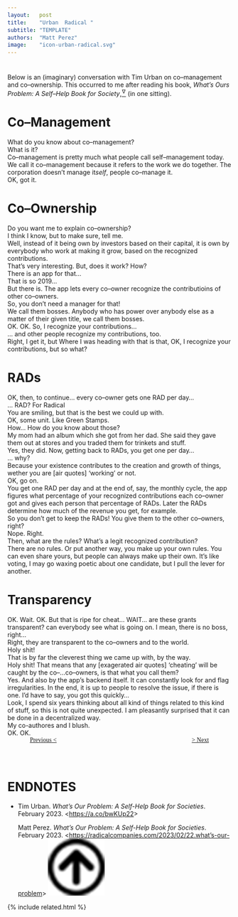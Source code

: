 ```yaml
---
layout:   post
title:    "Urban  Radical "
subtitle: "TEMPLATE"
authors:  "Matt Perez"
image:    "icon-urban-radical.svg"
---
```


<div style="display:none;">
 <p>An (imaginary) conversation with Tim Urban on co&ndash;management and co&ndash;ownership.</p>
</div>

<h1></h1>
 <p>Below is an (imaginary) conversation with Tim Urban on co&ndash;management and co&ndash;ownership. This occurred to me after reading his book, <em>What&rsquo;s Ours Problem: A Self&ndash;Help Book for Society</em>,<a href="#en01"><sup id="bm01">&hairsp;&nabla;&hairsp;</sup></a> (in one sitting).</p>

<h1>Co&ndash;Management</h1>
 <div class="_quotespan">What do you know about co&ndash;management?</div>
 <div class="_quotespan">What is it?</div>
 <div class="_quotespan">Co&ndash;management is pretty much what people call self&ndash;management today. We call it co&ndash;management because it refers to the work we do together. The corporation doesn&rsquo;t manage it<em>self</em>, people co&ndash;manage it.</div>
 <div class="_quotespan">OK, got it.</div>

<h1>Co&ndash;Ownership</h1>
 <div class="_quotespan">Do you want me to explain co&ndash;ownership?</div>
 <div class="_quotespan">I think I know, but to make sure, tell me.</div>
 <div class="_quotespan">Well, instead of it being own by investors based on their capital, it is own by everybody who work at making it grow, based on the recognized contributions.</div>
 <div class="_quotespan">That&rsquo;s very interesting. But, does it work? How?</div>
 <div class="_quotespan">There is an app for that&hellip;</div>
 <div class="_quotespan">That is so 2019&hellip;</div>
 <div class="_quotespan">But <span style="font-style:normal; ">there is</span>. The app lets every co&ndash;owner recognize the contributioins of other co&ndash;owners.</div>
 <div class="_quotespan">So, you don&rsquo;t need a manager for that!</div>
 <div class="_quotespan">We call them bosses. Anybody who has power over anybody else as a matter of their <span style="font-style:normal; ">given</span> title, we call them bosses.</div>
 <div class="_quotespan">OK. OK. So, I recognize your contributions&hellip;</div>
 <div class="_quotespan">&hellip; and other people recognize my contributions, too.</div>
 <div class="_quotespan">Right, I get it, but Where I was heading with that is that, OK, I recognize your contributions, but so what?</div>

<h1><span class="_paradigm">RAD</span>s</h1>
 <div class="_quotespan">OK, then, to continue&hellip; every co&ndash;owner gets one <span class="_paradigm">RAD</span> per day&hellip;</div>
 <div class="_quotespan">&hellip; RAD? For <span class="_paradigm">Radical</span></div>
 <div class="_quotespan">You are smiling, but that is the best we could up with.</div>
 <div class="_quotespan">OK, some unit. Like Green Stamps.</div>
 <div class="_quotespan">How&hellip; How do you know about those?</div>
 <div class="_quotespan">My mom had an album which she got from her dad. She said they gave them out at stores and you traded them for trinkets and stuff.</div>
 <div class="_quotespan">Yes, they did. Now, getting back to RADs, you get one per day&hellip;</div>
 <div class="_quotespan">&hellip; why?</div>
 <div class="_quotespan">Because your existence contributes to the creation and growth of things, wether you are <span style="font-style:normal; ">[air quotes]</span> &lsquo;working&rsquo; or not.</div>
 <div class="_quotespan">OK, go on.</div>
 <div class="_quotespan">You get one RAD per day and at the end of, say, the monthly cycle, the app figures what percentage of your recognized contributions each co&ndash;owner got and gives each person that percentage of RADs. Later the RADs determine how much of the revenue you get, for example.</div>
 <div class="_quotespan">So you don&rsquo;t get to keep the <span class="_paradigm">RAD</span>s! You give them to the other co&ndash;owners, right?</div>
 <div class="_quotespan">Nope. Right.</div>
 <div class="_quotespan">Then, what are the rules? What&rsquo;s a legit recognized contribution?</div>
 <div class="_quotespan">There are no rules. Or put another way, you make up your own rules. You can even share yours, but people can always make up their own. It&rsquo;s like voting, I may go waxing poetic about one candidate, but I pull the lever for another.</div>

<h1>Transparency</h1>
 <div class="_quotespan">OK. Wait. OK. But that is ripe for cheat&hellip; WAIT&hellip; are these grants transparent? can everybody see what is going on. I mean, there is no boss, right&hellip;</div>
 <div class="_quotespan">Right, they are transparent to the co&ndash;owners and to the world.</div>
 <div class="_quotespan">Holy shit!</div>
 <div class="_quotespan">That is by far the cleverest thing we came up with, by the way.</div>
 <div class="_quotespan">Holy shit! That means that any <span style="font-style:normal; ">[exagerated air quotes]</span> &lsquo;cheating&rsquo; will be caught by the co&ndash;&hellip;co&ndash;owners, is that what you call them?</div>
 <div class="_quotespan">Yes. And also by the app&rsquo;s backend itself. It can constantly look for and flag irregularities. In the end, it is up to people to resolve the issue, if there is one. I&rsquo;d have to say, you got this quickly&hellip;</div>
 <div class="_quotespan">Look, I spend six years thinking about all kind of things related to this kind of stuff, so this is not quite unexpected. I am pleasantly surprised that it can be done in a decentralized way.</div>
 <div class="_quotespan">My co-authores and I blush.</div>
 <div class="_quotespan">OK. OK.</div>

<div style="margin-bottom:1in; width:80%; padding:0 10%; font-family: American Typewriter, serif; ">
 <span style="float:left;  "><a href="https://radicalcompanies.com/2023/02/22/what&rsquo;s-our-problem">Previous &lt;</a></span>
 <span style="float:right; "><a href="https://radicalcompanies.com/2023/02/24/urban-radical-again">    &gt; Next</a></span>
</div>

<h1 class="_section">ENDNOTES</h1>
 <ul>
  <li id="en01">
   <p class="_list-item">
    Tim Urban.
    <em>What&rsquo;s Our Problem: A Self-Help Book for Societies</em>.
    February 2023.
    &lt;<a href="https://a.co/bwKUp22" target="_blank">https://a.co/bwKUp22</a>&gt;
   </p>
   <p class="_list-item">
    Matt Perez.
    <em>What&rsquo;s Our Problem: A Self-Help Book for Societies</em>.
    February 2023.
    &lt;<a href="https://radicalcompanies.com/2023/02/22/what&rsquo;s-our-problem" target="_blank">https://radicalcompanies.com/2023/02/22.what&rsquo;s-our-problem</a>&gt;
    <a class="_uparrow" href="#bm01"><img src="/assets/img/arrow-up-icon.png"></a>
   </p>
  </li>
 </ul>

{% include related.html %}
